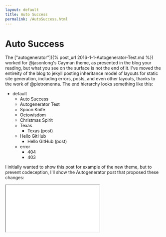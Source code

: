 ```yaml
---
layout: default
title: Auto Success
permalink: /AutoSuccess.html
---
```


# Auto Success
The ["autogenerator"]({% post_url 2016-1-1-Autogenerator-Test.md %}) worked for @jasonlong's Cayman theme, as presented in the blog your reading, but what you see on the surface is not the end of it. I've moved the entireity of the blog to jekyll posting inheritance model of layouts for static site generation, including errors, posts, and even other layouts, thanks to the work of @pietromenna. The end hierarchy looks something like this:
- default
  - Auto Success
  - Autogenerator Test
  - Spoon Knife
  - Octowisdom
  - Christmas Spirit
  - Texas
    - Texas \(post\)
  - Hello GitHub
    - Hello GitHub \(post\)
  - error
    - 404
    - 403

I initially wanted to show this post for example of the new theme, but to prevent codeception, I'll show the Autogenerator post that proposed these changes:

<iframe src="{% post_url 2016-1-1-Autogenerator-Test.md %}"></iframe>
